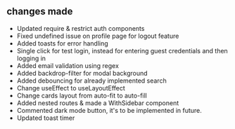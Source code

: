 ## changes made
- Updated require & restrict auth  components
- Fixed undefined issue on profile page for logout feature
- Added toasts for error handling
- Single click for test login, instead for entering guest credentials and then logging in
- Added email validation using regex
- Added backdrop-filter for modal background
- Added debouncing for already implemented search
- Change useEffect to useLayoutEffect
- Change cards layout from auto-fit to auto-fill
- Added nested routes & made a WithSidebar component
- Commented dark mode button, it's to be implemented in future.
- Updated toast timer